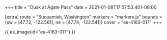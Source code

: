 +++
title = "Dusk at Agate Pass"
date = 2021-01-08T17:07:53.401-08:00

[extra]
route = "Suquamish, Washington"
markers = "markers.js"
bounds = {sw = [47.72, -122.561], ne = [47.74, -122.541]}
cover = "es-4163-017"
+++

<!-- more -->

{{ es_image(id="es-4163-017") }}
